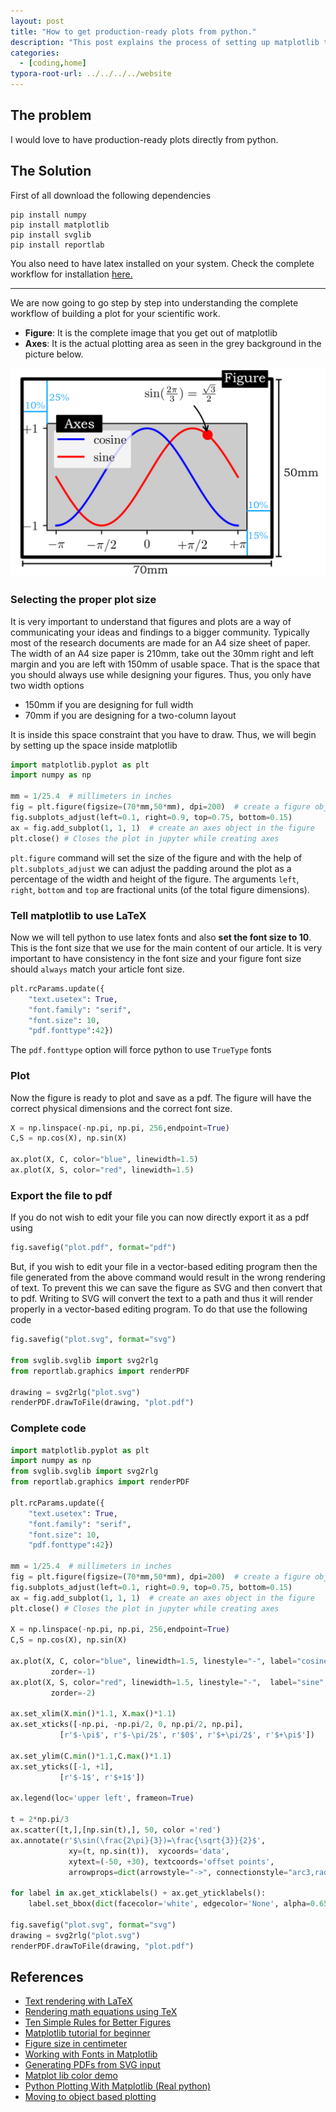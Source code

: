 ```yaml
---
layout: post
title: "How to get production-ready plots from python."
description: "This post explains the process of setting up matplotlib to export production-ready pdf plots with proper dimensions and LaTeX."
categories: 
  - [coding,home]
typora-root-url: ../../../../website
---
```


## The problem

I would love to have production-ready plots directly from python. 

## The Solution

First of all download the following dependencies

```
pip install numpy
pip install matplotlib
pip install svglib
pip install reportlab
```

You also need to have latex installed on your system. Check the complete workflow for installation [here.](https://abhigupta.io/2021/05/14/clean-sublime-setup.html)

---

We are now going to go step by step into understanding the complete workflow of building a plot for your scientific work. 

- **Figure**: It is the complete image that you get out of matplotlib
- **Axes**: It is the actual plotting area as seen in the grey background in the picture below.

![matplotlib-plot-dimensions](/assets/images/matplotlib-plot-dimensions.png)

### Selecting the proper plot size

It is very important to understand that figures and plots are a way of communicating your ideas and findings to a bigger community. Typically most of the research documents are made for an A4 size sheet of paper. The width of an A4 size paper is 210mm, take out the 30mm right and left margin and you are left with 150mm of usable space. That is the space that you should always use while designing your figures. Thus, you only have two width options 

- 150mm if you are designing for full width
- 70mm if you are designing for a two-column layout

It is inside this space constraint that you have to draw. Thus, we will begin by setting up the space inside matplotlib

```python
import matplotlib.pyplot as plt
import numpy as np

mm = 1/25.4  # millimeters in inches
fig = plt.figure(figsize=(70*mm,50*mm), dpi=200)  # create a figure object
fig.subplots_adjust(left=0.1, right=0.9, top=0.75, bottom=0.15)
ax = fig.add_subplot(1, 1, 1)  # create an axes object in the figure
plt.close() # Closes the plot in jupyter while creating axes
```

`plt.figure` command will set the size of the figure and with the help of `plt.subplots_adjust` we can adjust the padding around the plot as a percentage of the width and height of the figure. The arguments `left`, `right`, `bottom` and `top` are fractional units (of the total figure dimensions). 

### Tell matplotlib to use LaTeX

Now we will tell python to use latex fonts and also **set the font size to 10**. This is the font size that we use for the main content of our article. It is very important to have consistency in the font size and your figure font size should `always` match your article font size.

```python
plt.rcParams.update({
    "text.usetex": True,
    "font.family": "serif",
    "font.size": 10,
    "pdf.fonttype":42})
```

The `pdf.fonttype` option will force python to use `TrueType` fonts

### Plot 

Now the figure is ready to plot and save as a pdf. The figure will have the correct physical dimensions and the correct font size. 

```python
X = np.linspace(-np.pi, np.pi, 256,endpoint=True)
C,S = np.cos(X), np.sin(X)

ax.plot(X, C, color="blue", linewidth=1.5)
ax.plot(X, S, color="red", linewidth=1.5)
```

### Export the file to pdf

If you do not wish to edit your file you can now directly export it as a pdf using

```python
fig.savefig("plot.pdf", format="pdf")
```

But, if you wish to edit your file in a vector-based editing program then the file generated from the above command would result in the wrong rendering of text. To prevent this we can save the figure as SVG and then convert that to pdf. Writing to SVG will convert the text to a path and thus it will render properly in a vector-based editing program. To do that use the following code

```python
fig.savefig("plot.svg", format="svg")

from svglib.svglib import svg2rlg
from reportlab.graphics import renderPDF

drawing = svg2rlg("plot.svg")
renderPDF.drawToFile(drawing, "plot.pdf")
```

### Complete code

```python
import matplotlib.pyplot as plt
import numpy as np
from svglib.svglib import svg2rlg
from reportlab.graphics import renderPDF

plt.rcParams.update({
    "text.usetex": True,
    "font.family": "serif",
    "font.size": 10,
    "pdf.fonttype":42})

mm = 1/25.4  # millimeters in inches
fig = plt.figure(figsize=(70*mm,50*mm), dpi=200)  # create a figure object
fig.subplots_adjust(left=0.1, right=0.9, top=0.75, bottom=0.15)
ax = fig.add_subplot(1, 1, 1)  # create an axes object in the figure
plt.close() # Closes the plot in jupyter while creating axes

X = np.linspace(-np.pi, np.pi, 256,endpoint=True)
C,S = np.cos(X), np.sin(X)

ax.plot(X, C, color="blue", linewidth=1.5, linestyle="-", label="cosine",
         zorder=-1)
ax.plot(X, S, color="red", linewidth=1.5, linestyle="-",  label="sine",
         zorder=-2)

ax.set_xlim(X.min()*1.1, X.max()*1.1)
ax.set_xticks([-np.pi, -np.pi/2, 0, np.pi/2, np.pi],
           [r'$-\pi$', r'$-\pi/2$', r'$0$', r'$+\pi/2$', r'$+\pi$'])

ax.set_ylim(C.min()*1.1,C.max()*1.1)
ax.set_yticks([-1, +1],
           [r'$-1$', r'$+1$'])

ax.legend(loc='upper left', frameon=True)

t = 2*np.pi/3
ax.scatter([t,],[np.sin(t),], 50, color ='red')
ax.annotate(r'$\sin(\frac{2\pi}{3})=\frac{\sqrt{3}}{2}$',
             xy=(t, np.sin(t)),  xycoords='data',
             xytext=(-50, +30), textcoords='offset points',
             arrowprops=dict(arrowstyle="->", connectionstyle="arc3,rad=-.2"))

for label in ax.get_xticklabels() + ax.get_yticklabels():
    label.set_bbox(dict(facecolor='white', edgecolor='None', alpha=0.65 ))

fig.savefig("plot.svg", format="svg")
drawing = svg2rlg("plot.svg")
renderPDF.drawToFile(drawing, "plot.pdf")

```

## References

- [Text rendering with LaTeX](https://matplotlib.org/stable/tutorials/text/usetex.html#text-rendering-with-latex)
- [Rendering math equations using TeX](https://matplotlib.org/stable/gallery/text_labels_and_annotations/tex_demo.html#rendering-math-equations-using-tex)
- [Ten Simple Rules for Better Figures](https://journals.plos.org/ploscompbiol/article?id=10.1371/journal.pcbi.1003833)
- [Matplotlib tutorial for beginner](https://github.com/rougier/matplotlib-tutorial)
- [Figure size in centimeter](https://matplotlib.org/stable/gallery/subplots_axes_and_figures/figure_size_units.html#figure-size-in-centimeter)
- [Working with Fonts in Matplotlib](https://jdhao.github.io/2018/01/18/mpl-plotting-notes-201801/)
- [Generating PDFs from SVG input](https://stackoverflow.com/questions/5835795/generating-pdfs-from-svg-input)
- [Matplot lib color demo](https://matplotlib.org/stable/gallery/color/color_demo.html#sphx-glr-gallery-color-color-demo-py)
- [Python Plotting With Matplotlib (Real python)](https://realpython.com/python-matplotlib-guide/)
- [Moving to object based plotting](https://python4astronomers.github.io/plotting/advanced.html)

